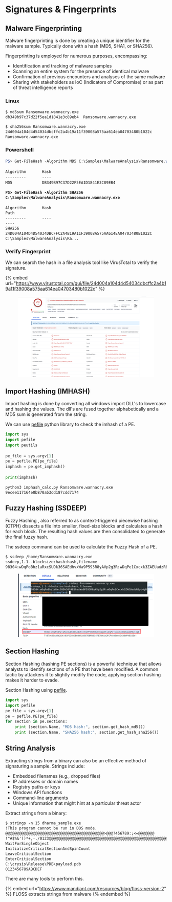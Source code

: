 # Signatures & Fingerprints



## Malware Fingerprinting

Malware fingerprinting is done by creating a unique identifier for the malware sample. Typically done with a hash (MD5, SHA1, or SHA256).

Fingerprinting is employed for numerous purposes, encompassing:

* Identification and tracking of malware samples
* Scanning an entire system for the presence of identical malware
* Confirmation of previous encounters and analyses of the same malware
* Sharing with stakeholders as IoC (Indicators of Compromise) or as part of threat intelligence reports

### Linux

```shell-session
$ md5sum Ransomware.wannacry.exe
db349b97c37d22f5ea1d1841e3c89eb4  Ransomware.wannacry.exe
```

```shell-session
$ sha256sum Ransomware.wannacry.exe
24d004a104d4d54034dbcffc2a4b19a11f39008a575aa614ea04703480b1022c  Ransomware.wannacry.exe
```

### Powershell

```powershell
PS> Get-FileHash -Algorithm MD5 C:\Samples\MalwareAnalysis\Ransomware.wannacry.exe

Algorithm       Hash                                                                   Path
---------       ----                                                                   ----
MD5             DB349B97C37D22F5EA1D1841E3C89EB4                                       C:\Samples\MalwareAnalysis\Ra...
```

<pre class="language-powershell"><code class="lang-powershell"><strong>PS> Get-FileHash -Algorithm SHA256 C:\Samples\MalwareAnalysis\Ransomware.wannacry.exe
</strong>
Algorithm       Hash                                                                   Path
---------       ----                                                                   ----
SHA256          24D004A104D4D54034DBCFFC2A4B19A11F39008A575AA614EA04703480B1022C       C:\Samples\MalwareAnalysis\Ra...
</code></pre>

### Verify Fingerprint

We can search the hash in a file analysis tool like VirusTotal to verify the signature.

{% embed url="https://www.virustotal.com/gui/file/24d004a104d4d54034dbcffc2a4b19a11f39008a575aa614ea04703480b1022c" %}

<figure><img src="../../.gitbook/assets/image (58).png" alt=""><figcaption></figcaption></figure>

## Import Hashing (IMHASH)

Import hashing is done by converting all windows import DLL's to lowercase and hashing the values. The dll's are fused together alphabetically and a MD5 sum is generated from the string.

We can use [pefile](https://pypi.org/project/pefile/) python library to check the imhash of a PE.

```python
import sys
import pefile
import peutils

pe_file = sys.argv[1]
pe = pefile.PE(pe_file)
imphash = pe.get_imphash()

print(imphash)
```

```shell-session
python3 imphash_calc.py Ransomware.wannacry.exe
9ecee117164e0b870a53dd187cdd7174
```



## Fuzzy Hashing (SSDEEP)

Fuzzy Hashing , also referred to as context-triggered piecewise hashing (CTPH) dissects a file into smaller, fixed-size blocks and calculates a hash for each block. The resulting hash values are then consolidated to generate the final fuzzy hash.

The ssdeep command can be used to calculate the Fuzzy Hash of a PE.

```shell-session
$ ssdeep /home/Ransomware.wannacry.exe
ssdeep,1.1--blocksize:hash:hash,filename
98304:wDqPoBhz1aRxcSUDk36SAEdhvxWa9P593R8yAVp2g3R:wDqPe1Cxcxk3ZAEUadzR8yc4gB,"/home/Ransomware.wannacry.exe"
```

<figure><img src="../../.gitbook/assets/image (59).png" alt=""><figcaption></figcaption></figure>



## Section Hashing

Section Hashing (hashing PE sections) is a powerful technique that allows analysts to identify sections of a PE that have been modified. A common tactic by attackers it to slightly modify the code, applying section hashing makes it harder to evade.

Section Hashing using [pefile](https://pypi.org/project/pefile/).

```python
import sys
import pefile
pe_file = sys.argv[1]
pe = pefile.PE(pe_file)
for section in pe.sections:
    print (section.Name, "MD5 hash:", section.get_hash_md5())
    print (section.Name, "SHA256 hash:", section.get_hash_sha256())
```





## String Analysis

Extracting strings from a binary can also be an effective method of signaturing a sample. Strings include:&#x20;

* Embedded filenames (e.g., dropped files)
* IP addresses or domain names
* Registry paths or keys
* Windows API functions
* Command-line arguments
* Unique information that might hint at a particular threat actor

Extract strings from a binary:

```shell-session
$ strings -n 15 dharma_sample.exe
!This program cannot be run in DOS mode.
@@@@@@@@@@@@@@@@@@@@@@@@@@@@@@@@@@@@@@@@@@@>@@@?456789:;<=@@@@@@@
!"#$%&'()*+,-./0123@@@@@@@@@@@@@@@@@@@@@@@@@@@@@@@@@@@@@@@@@@@@@@@@@@@@@@@@@@@@@@@@@@@@@@@@@@@@@@@@@@@@@@@@@@@@@@@@@@@@@@@@@@@@@@@@@@@@@@@@@@@@@@@@@@@@@ABCDEFGHIJKLMNOPQRSTUVWXYZabcdefghijklmnopqrstuvwxyz0123456789+/
WaitForSingleObject
InitializeCriticalSectionAndSpinCount
LeaveCriticalSection
EnterCriticalSection
C:\crysis\Release\PDB\payload.pdb
0123456789ABCDEF
```

There are many tools to perform this.&#x20;

{% embed url="https://www.mandiant.com/resources/blog/floss-version-2" %}
FLOSS extracts strings from malware
{% endembed %}
